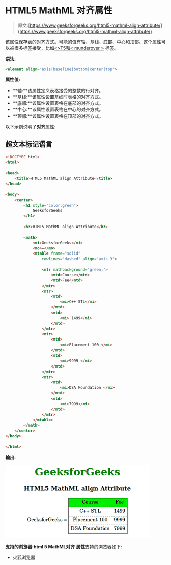 # HTML5 MathML 对齐属性

> 原文:[https://www.geeksforgeeks.org/html5-mathml-align-attribute/](https://www.geeksforgeeks.org/html5-mathml-align-attribute/)

该属性保存表的对齐方式。可能的值有轴、基线、底部、中心和顶部。这个属性可以被很多标签接受，比如[<>](https://www.geeksforgeeks.org/html5-mathml-mtable-tag/)[<munder>](https://www.geeksforgeeks.org/html5-mathml-munder-tag/)[<Mover>T5](https://www.geeksforgeeks.org/html5-mathml-mover-tag/)[和< munderover >](https://www.geeksforgeeks.org/html5-mathml-munderover-tag/) 标签。

**语法:**

```html
<element align="axis|baseline|bottom|center|top">

```

**属性值:**

*   **轴:**该属性定义表格接受的整数的行对齐。
*   **基线:**该属性设置基线时表格的对齐方式。
*   **底部:**该属性设置表格在底部的对齐方式。
*   **中心:**该属性设置表格在中心的对齐方式。
*   **顶部:**该属性设置表格在顶部的对齐方式。

以下示例说明了**对齐**属性:

## 超文本标记语言

```html
<!DOCTYPE html> 
<html> 

<head> 
    <title>HTML5 MathML align Attribute</title> 
</head> 

<body> 
    <center> 
        <h1 style="color:green"> 
            GeeksforGeeks 
        </h1> 

        <h3>HTML5 MathML align Attribute</h3> 

        <math> 
            <mi>GeeksforGeeks</mi> 
            <mo>=</mo> 
            <mtable frame="solid" 
                rowlines="dashed" align="axis 3"> 

                <mtr mathbackground="green;"> 
                    <mtd>Course</mtd> 
                    <mtd>Fee</mtd> 
                </mtr> 
                <mtr> 
                    <mtd> 
                        <mi>C++ STL</mi> 
                    </mtd> 
                    <mtd> 
                        <mi> 1499</mi> 
                    </mtd> 
                </mtr> 
                <mtr> 
                    <mtd> 
                        <mi>Placement 100 </mi> 
                    </mtd> 
                    <mtd> 
                        <mi>9999 </mi> 
                    </mtd> 
                </mtr> 
                <mtr> 
                    <mtd> 
                        <mi>DSA Foundation </mi> 
                    </mtd> 
                    <mtd> 
                        <mi>7999</mi> 
                    </mtd> 
                </mtr> 
            </mtable> 
        </math> 
    </center> 
</body> 

</html> 
```

**输出:**

![](img/56a9806b92a98060493506817d6c4d72.png)

**支持的浏览器:**html 5 MathML**对齐** **属性**支持的浏览器如下:

*   火狐浏览器